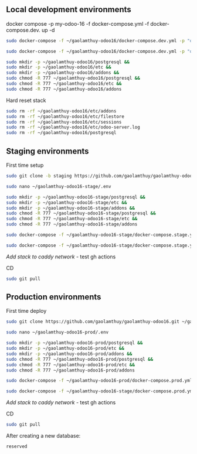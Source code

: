 ## Local development environments

docker compose -p my-odoo-16 -f docker-compose.yml -f docker-compose.dev. up -d

```bash
sudo docker-compose -f ~/gaolamthuy-odoo16/docker-compose.dev.yml -p "odoo-gaolamthuy-dev" up --build --force-recreate -d
```

```bash
sudo docker-compose -f ~/gaolamthuy-odoo16/docker-compose.dev.yml -p "odoo-gaolamthuy-dev" down
```

```bash
sudo mkdir -p ~/gaolamthuy-odoo16/postgresql &&
sudo mkdir -p ~/gaolamthuy-odoo16/etc &&
sudo mkdir -p ~/gaolamthuy-odoo16/addons &&
sudo chmod -R 777 ~/gaolamthuy-odoo16/postgresql &&
sudo chmod -R 777 ~/gaolamthuy-odoo16/etc &&
sudo chmod -R 777 ~/gaolamthuy-odoo16/addons
```

Hard reset stack

```bash
sudo rm -rf ~/gaolamthuy-odoo16/etc/addons
sudo rm -rf ~/gaolamthuy-odoo16/etc/filestore
sudo rm -rf ~/gaolamthuy-odoo16/etc/sessions
sudo rm -rf ~/gaolamthuy-odoo16/etc/odoo-server.log
sudo rm -rf ~/gaolamthuy-odoo16/postgresql
```

## Staging environments

First time setup

```bash
sudo git clone -b staging https://github.com/gaolamthuy/gaolamthuy-odoo16.git ~/gaolamthuy-odoo16-stage
```

```bash
sudo nano ~/gaolamthuy-odoo16-stage/.env
```

```bash
sudo mkdir -p ~/gaolamthuy-odoo16-stage/postgresql &&
sudo mkdir -p ~/gaolamthuy-odoo16-stage/etc &&
sudo mkdir -p ~/gaolamthuy-odoo16-stage/addons &&
sudo chmod -R 777 ~/gaolamthuy-odoo16-stage/postgresql &&
sudo chmod -R 777 ~/gaolamthuy-odoo16-stage/etc &&
sudo chmod -R 777 ~/gaolamthuy-odoo16-stage/addons
```

```bash
sudo docker-compose -f ~/gaolamthuy-odoo16-stage/docker-compose.stage.yml -p "odoo-gaolamthuy-stage" up --build --force-recreate -d
```

```bash
sudo docker-compose -f ~/gaolamthuy-odoo16-stage/docker-compose.stage.yml -p "odoo-gaolamthuy-stage" down
```

_Add stack to caddy network_ - test gh actions

CD

```bash
sudo git pull
```

## Production environments

First time deploy

```bash
sudo git clone https://github.com/gaolamthuy/gaolamthuy-odoo16.git ~/gaolamthuy-odoo16-prod
```

```bash
sudo nano ~/gaolamthuy-odoo16-prod/.env
```

```bash
sudo mkdir -p ~/gaolamthuy-odoo16-prod/postgresql &&
sudo mkdir -p ~/gaolamthuy-odoo16-prod/etc &&
sudo mkdir -p ~/gaolamthuy-odoo16-prod/addons &&
sudo chmod -R 777 ~/gaolamthuy-odoo16-prod/postgresql &&
sudo chmod -R 777 ~/gaolamthuy-odoo16-prod/etc &&
sudo chmod -R 777 ~/gaolamthuy-odoo16-prod/addons
```

```bash
sudo docker-compose -f ~/gaolamthuy-odoo16-prod/docker-compose.prod.yml -p "odoo-gaolamthuy-prod" up --build --force-recreate -d
```

```bash
sudo docker-compose -f ~/gaolamthuy-odoo16-stage/docker-compose.prod.yml -p "odoo-gaolamthuy-prod" down
```

_Add stack to caddy network_ - test gh actions

CD

```bash
sudo git pull
```

After creating a new database:

```
reserved
```
